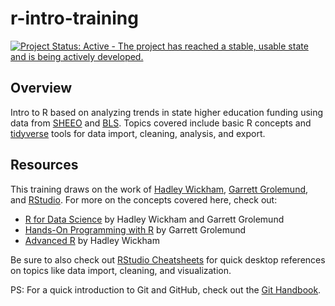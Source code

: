 # r-intro-training

[![Project Status: Active - The project has reached a stable, usable state and is being actively developed.](https://www.repostatus.org/badges/latest/active.svg)](https://www.repostatus.org/#active)

## Overview

Intro to R based on analyzing trends in state higher education funding using data from [SHEEO](https://shef.sheeo.org/data-downloads/) and [BLS](https://www.bls.gov/cpi/research-series/home.htm). Topics covered include basic R concepts and [tidyverse](https://www.tidyverse.org/) tools for data import, cleaning, analysis, and export.

## Resources

This training draws on the work of [Hadley Wickham](http://hadley.nz/), [Garrett Grolemund](https://rstudio.com/speakers/garrett-grolemund/), and [RStudio](https://rstudio.com/). For more on the concepts covered here, check out:

- [R for Data Science](https://r4ds.had.co.nz/) by Hadley Wickham and Garrett Grolemund
- [Hands-On Programming with R](https://rstudio-education.github.io/hopr/) by Garrett Grolemund
- [Advanced R](https://adv-r.hadley.nz/index.html) by Hadley Wickham

Be sure to also check out [RStudio Cheatsheets](https://rstudio.com/resources/cheatsheets/) for quick desktop references on topics like data import, cleaning, and visualization.

PS: For a quick introduction to Git and GitHub, check out the [Git Handbook](https://guides.github.com/introduction/git-handbook/).


